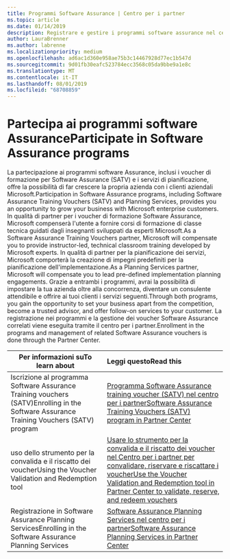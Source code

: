 ```yaml
---
title: Programmi Software Assurance | Centro per i partner
ms.topic: article
ms.date: 01/14/2019
description: Registrare e gestire i programmi software assurance nel centro per i partner
author: LauraBrenner
ms.author: labrenne
ms.localizationpriority: medium
ms.openlocfilehash: ad6ac1d360e958ae75b3c14467928d77ec1b547d
ms.sourcegitcommit: 9d01fb30eafc523784ecc3568c05da9bbe9a1e8c
ms.translationtype: MT
ms.contentlocale: it-IT
ms.lasthandoff: 08/01/2019
ms.locfileid: "68708859"
---
```

# <a name="participate-in-software-assurance-programs"></a><span data-ttu-id="b7ea7-103">Partecipa ai programmi software Assurance</span><span class="sxs-lookup"><span data-stu-id="b7ea7-103">Participate in Software Assurance programs</span></span>

<span data-ttu-id="b7ea7-104">La partecipazione ai programmi software Assurance, inclusi i voucher di formazione per Software Assurance (SATV) e i servizi di pianificazione, offre la possibilità di far crescere la propria azienda con i clienti aziendali Microsoft.</span><span class="sxs-lookup"><span data-stu-id="b7ea7-104">Participation in Software Assurance programs, including Software Assurance Training Vouchers (SATV) and Planning Services, provides you an opportunity to grow your business with Microsoft enterprise customers.</span></span> <span data-ttu-id="b7ea7-105">In qualità di partner per i voucher di formazione Software Assurance, Microsoft compenserà l'utente a fornire corsi di formazione di classe tecnica guidati dagli insegnanti sviluppati da esperti Microsoft.</span><span class="sxs-lookup"><span data-stu-id="b7ea7-105">As a Software Assurance Training Vouchers partner, Microsoft will compensate you to provide instructor-led, technical classroom training developed by Microsoft experts.</span></span> <span data-ttu-id="b7ea7-106">In qualità di partner per la pianificazione dei servizi, Microsoft comporterà la creazione di impegni predefiniti per la pianificazione dell'implementazione.</span><span class="sxs-lookup"><span data-stu-id="b7ea7-106">As a Planning Services partner, Microsoft will compensate you to lead pre-defined implementation planning engagements.</span></span> <span data-ttu-id="b7ea7-107">Grazie a entrambi i programmi, avrai la possibilità di impostare la tua azienda oltre alla concorrenza, diventare un consulente attendibile e offrire ai tuoi clienti i servizi seguenti.</span><span class="sxs-lookup"><span data-stu-id="b7ea7-107">Through both programs, you gain the opportunity to set your business apart from the competition, become a trusted advisor, and offer follow-on services to your customer.</span></span> <span data-ttu-id="b7ea7-108">La registrazione nei programmi e la gestione dei voucher Software Assurance correlati viene eseguita tramite il centro per i partner.</span><span class="sxs-lookup"><span data-stu-id="b7ea7-108">Enrollment in the programs and management of related Software Assurance vouchers is done through the Partner Center.</span></span>

|<span data-ttu-id="b7ea7-109">**Per informazioni su**</span><span class="sxs-lookup"><span data-stu-id="b7ea7-109">**To learn about**</span></span>   |<span data-ttu-id="b7ea7-110">**Leggi questo**</span><span class="sxs-lookup"><span data-stu-id="b7ea7-110">**Read this**</span></span>   |
|--------------------------|:------------------|
|<span data-ttu-id="b7ea7-111">Iscrizione al programma Software Assurance Training vouchers (SATV)</span><span class="sxs-lookup"><span data-stu-id="b7ea7-111">Enrolling in the Software Assurance Training Vouchers (SATV) program</span></span>|[<span data-ttu-id="b7ea7-112">Programma Software Assurance training voucher (SATV) nel centro per i partner</span><span class="sxs-lookup"><span data-stu-id="b7ea7-112">Software Assurance Training Vouchers (SATV) program in Partner Center</span></span>](software-assurance-satv.md)|
|<span data-ttu-id="b7ea7-113">uso dello strumento per la convalida e il riscatto dei voucher</span><span class="sxs-lookup"><span data-stu-id="b7ea7-113">Using the Voucher Validation and Redemption tool</span></span>|[<span data-ttu-id="b7ea7-114">Usare lo strumento per la convalida e il riscatto dei voucher nel Centro per i partner per convalidare, riservare e riscattare i voucher</span><span class="sxs-lookup"><span data-stu-id="b7ea7-114">Use the Voucher Validation and Redemption tool in Partner Center to validate, reserve, and redeem vouchers</span></span>](voucher-validation-tool.md)|
|<span data-ttu-id="b7ea7-115">Registrazione in Software Assurance Planning Services</span><span class="sxs-lookup"><span data-stu-id="b7ea7-115">Enrolling in the Software Assurance Planning Services</span></span>|[<span data-ttu-id="b7ea7-116">Software Assurance Planning Services nel centro per i partner</span><span class="sxs-lookup"><span data-stu-id="b7ea7-116">Software Assurance Planning Services in Partner Center</span></span>](software-assurance-dps.md) 


